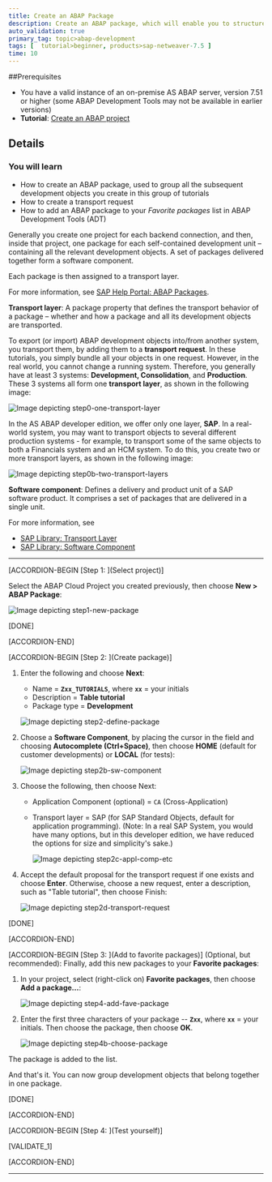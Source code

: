 ```yaml
---
title: Create an ABAP Package
description: Create an ABAP package, which will enable you to structure your development objects.
auto_validation: true
primary_tag: topic>abap-development
tags: [  tutorial>beginner, products>sap-netweaver-7.5 ]
time: 10
---
```

##Prerequisites
- You have a valid instance of an on-premise AS ABAP server, version 7.51 or higher (some ABAP Development Tools may not be available in earlier versions)
- **Tutorial**: [Create an ABAP project](abap-dev-create-package)

## Details
### You will learn  
- How to create an ABAP package, used to group all the subsequent development objects you create in this group of tutorials
- How to create a transport request
- How to add an ABAP package to your *Favorite packages* list in ABAP Development Tools (ADT)

Generally you create one project for each backend connection, and then, inside that project, one package for each self-contained development unit – containing all the relevant development objects. A set of packages delivered together form a software component.

Each package is then assigned to a transport layer.

For more information, see [SAP Help Portal: ABAP Packages](https://help.sap.com/viewer/c238d694b825421f940829321ffa326a/7.5.10/en-US/4ec14bab6e391014adc9fffe4e204223.html).

**Transport layer**: A package property that defines the transport behavior of a package – whether and how a package and all its development objects are transported.

To export (or import) ABAP development objects into/from another system, you transport them, by adding them to a **transport request**. In these tutorials, you simply bundle all your objects in one request. However, in the real world, you cannot change a running system. Therefore, you generally have at least 3 systems: **Development, Consolidation**, and **Production**. These 3 systems all form one **transport layer**, as shown in the following image:

  ![Image depicting step0-one-transport-layer](step0-one-transport-layer.png)

In the AS ABAP developer edition, we offer only one layer, **SAP**. In a real-world system, you may want to transport objects to several different production systems - for example, to transport some of the same objects to both a Financials system and an HCM system. To do this, you create two or more transport layers, as shown in the following image:

  ![Image depicting step0b-two-transport-layers](step0b-two-transport-layers.png)

**Software component**: Defines a delivery and product unit of a SAP software product. It comprises a set of packages that are delivered in a single unit.

For more information, see
- [SAP Library: Transport Layer](https://help.sap.com/viewer/c238d694b825421f940829321ffa326a/7.5.10/en-US/4ec218e26e391014adc9fffe4e204223.html)
- [SAP Library: Software Component](https://help.sap.com/viewer/c238d694b825421f940829321ffa326a/7.5.10/en-US/4ec1e23b6e391014adc9fffe4e204223.html)

---

[ACCORDION-BEGIN [Step 1: ](Select project)]

Select the ABAP Cloud Project you created previously, then choose **New > ABAP Package**:

![Image depicting step1-new-package](step1-new-package.png)

[DONE]

[ACCORDION-END]

[ACCORDION-BEGIN [Step 2: ](Create package)]

1. Enter the following and choose **Next**:
    - Name = **`Zxx_TUTORIALS`**, where **`xx`** = your initials
    - Description = **Table tutorial**
    - Package type = **Development**

    ![Image depicting step2-define-package](step2-define-package.png)

2. Choose a **Software Component**, by placing the cursor in the field and choosing **Autocomplete (Ctrl+Space)**, then choose **HOME** (default for customer developments) or **LOCAL** (for tests):

      ![Image depicting step2b-sw-component](step2b-sw-component.png)

3. Choose the following, then choose Next:
    - Application Component (optional) = `CA` (Cross-Application)
    - Transport layer = SAP (for SAP Standard Objects, default for application programming).
      (Note: In a real SAP System, you would have many options, but in this developer edition, we have reduced the options for size and simplicity's sake.)

      ![Image depicting step2c-appl-comp-etc](step2c-appl-comp-etc.png)

4. Accept the default proposal for the transport request if one exists and choose **Enter**. Otherwise, choose a new request, enter a description, such as "Table tutorial", then choose Finish:

      ![Image depicting step2d-transport-request](step2d-transport-request.png)

[DONE]

[ACCORDION-END]

[ACCORDION-BEGIN [Step 3: ](Add to favorite packages)]
(Optional, but recommended): Finally, add this new packages to your **Favorite packages**:

1. In your project, select (right-click on)  **Favorite packages**, then choose  **Add a package…**:

    ![Image depicting step4-add-fave-package](step4-add-fave-package.png)

2. Enter the first three characters of your package -- **`Zxx`**, where **`xx`** = your initials. Then choose the package, then choose **OK**.

    ![Image depicting step4b-choose-package](step4b-choose-package.png)

The package is added to the list.

And that's it. You can now group development objects that belong together in one package.

[DONE]

[ACCORDION-END]

[ACCORDION-BEGIN [Step 4: ](Test yourself)]

[VALIDATE_1]

[ACCORDION-END]

---
